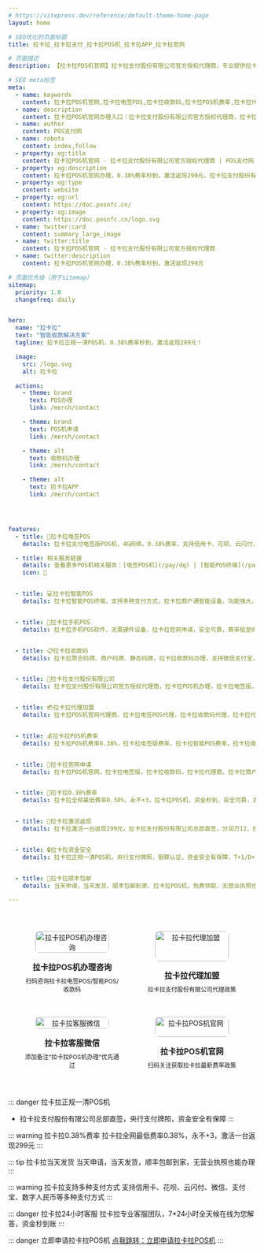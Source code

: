 ```yaml
---
# https://vitepress.dev/reference/default-theme-home-page
layout: home

# SEO优化的页面标题
title: 拉卡拉_拉卡拉支付_拉卡拉POS机_拉卡拉APP_拉卡拉官网

# 页面描述
description: 【拉卡拉POS机官网】拉卡拉支付股份有限公司官方授权代理商，专业提供拉卡拉电签POS、拉卡拉智能POS、拉卡拉收款码、拉卡拉商户通等移动收款设备办理服务，支持数字经营、聚合支付、收钱码等多元化支付解决方案，拉卡拉官网申请，银联正规认证，安全可靠

# SEO meta标签
meta:
  - name: keywords
    content: 拉卡拉POS机官网,拉卡拉电签POS,拉卡拉收款码,拉卡拉POS机费率,拉卡拉代理加盟,拉卡拉POS机怎么注销,拉卡拉商户通,拉卡拉官网申请,拉卡拉刷卡不到账,拉卡拉POS机办理,拉卡拉移动收款,拉卡拉码牌收款,拉卡拉0.38%费率,拉卡拉总部直签,拉卡拉激活返现,拉卡拉一清POS机,拉卡拉手机POS,拉卡拉智能终端,拉卡拉聚合支付,拉卡拉商户收款码,拉卡拉刷卡机办理,拉卡拉移动支付,拉卡拉银联认证
  - name: description
    content: 拉卡拉POS机官网办理入口：拉卡拉支付股份有限公司官方授权代理商，拉卡拉电签POS/拉卡拉智能POS/拉卡拉收款码随心选，0.38%费率永不+3，激活一台返299元，支持信用卡、微信、支付宝、数字人民币，个人/商户均可在线申请，拉卡拉官网申请，顺丰包邮当天发货！
  - name: author
    content: POS支付网
  - name: robots
    content: index,follow
  - property: og:title
    content: 拉卡拉POS机官网 - 拉卡拉支付股份有限公司官方授权代理商 | POS支付网
  - property: og:description
    content: 拉卡拉POS机官网办理，0.38%费率秒到，激活返现299元。拉卡拉支付股份有限公司官方授权，拉卡拉电签POS/拉卡拉智能POS/拉卡拉收款码随心选，支持信用卡、微信、支付宝、数字人民币
  - property: og:type
    content: website
  - property: og:url
    content: https://doc.posnfc.cn/
  - property: og:image
    content: https://doc.posnfc.cn/logo.svg
  - name: twitter:card
    content: summary_large_image
  - name: twitter:title
    content: 拉卡拉POS机官网 - 拉卡拉支付股份有限公司官方授权代理商
  - name: twitter:description
    content: 拉卡拉POS机官网办理，0.38%费率秒到，激活返现299元

# 页面优先级（用于sitemap）
sitemap:
  priority: 1.0
  changefreq: daily


hero:
  name: "拉卡拉"
  text: "智能收款解决方案"
  tagline: 拉卡拉正规一清POS机，0.38%费率秒到，激活返现299元！

  image:
    src: /logo.svg
    alt: 拉卡拉

  actions:
    - theme: brand
      text: POS办理
      link: /merch/contact

    - theme: brand
      text: POS机申请
      link: /merch/contact

    - theme: alt
      text: 收款码办理
      link: /merch/contact

    - theme: alt
      text: 拉卡拉APP
      link: /merch/contact




features:
  - title: 📱拉卡拉电签POS
    details: 拉卡拉支付电签版POS机，4G网络，0.38%费率，支持信用卡、花呗、云闪付，激活返现299元，个人/商户均可申请

  - title: 相关服务链接
    details: 查看更多POS机相关服务：[电签POS机](/pay/dq) | [智能POS终端](/pay/zn) | [乐刷POS机](/pay/ls) | [手机POS机](/pay/pos) | [POS机办理指南](/pay/bl) | [码牌台卡](/pay/cp) | [聚合收款](/pay/hy) | [官方网推荐](/pay/gw) | [小微商户收款](/pay/xw) | [聚合支付服务](/pay/index)
    icon: 🔗


  - title: 💻拉卡拉智能POS
    details: 拉卡拉智能POS终端，支持多种支付方式，拉卡拉商户通智能设备，功能强大，适合各类商户场景


  - title: 📱拉卡拉手机POS
    details: 拉卡拉手机POS软件，无需硬件设备，拉卡拉官网申请，安全可靠，费率低至0.38%，支持信用卡刷卡


  - title: 📋拉卡拉收款码
    details: 拉卡拉聚合码牌、商户码牌、静态码牌，拉卡拉收款码办理，支持微信支付宝，无营业执照也能申请


  - title: 🏦拉卡拉支付股份有限公司
    details: 拉卡拉支付股份有限公司官方授权代理商，拉卡拉POS机办理，拉卡拉电签版，拉卡拉智能POS，拉卡拉收款码，0.38%费率，总部直签，激活返现


  - title: 💳拉卡拉代理加盟
    details: 拉卡拉POS机官网代理商，拉卡拉电签POS代理，拉卡拉收款码代理，拉卡拉代理加盟政策，费率0.38%，拉卡拉官网申请


  - title: 💰拉卡拉POS机费率
    details: 拉卡拉POS机费率0.38%，拉卡拉电签版费率，拉卡拉智能POS费率，拉卡拉收款码费率，拉卡拉代理政策，费率低，激活返现


  - title: 📱拉卡拉官网申请
    details: 拉卡拉POS机官网，拉卡拉电签版，拉卡拉收款码，拉卡拉代理商，拉卡拉商户通下载，拉卡拉费率，激活返现政策


  - title: 💸拉卡拉0.38%费率
    details: 拉卡拉全网最低费率0.38%，永不+3，拉卡拉POS机，资金秒到，安全可靠，支持多种支付方式


  - title: 🎁拉卡拉激活返现
    details: 拉卡拉激活一台返现299元，拉卡拉支付股份有限公司总部直签，分润万12，拉卡拉代理政策优惠，支持个人/商户申请


  - title: 🔒拉卡拉资金安全
    details: 拉卡拉正规一清POS机，央行支付牌照，银联认证，资金安全有保障，T+1/D+1结算，24小时专业客服


  - title: 🚚拉卡拉顺丰包邮
    details: 当天申请，当天发货，顺丰包邮到家，拉卡拉POS机，免费领取，无营业执照也能办理

---
```


<div class="qrcode-container">  <div class="qrcode-card">
    <img src="/images/qq.png" alt="拉卡拉POS机办理咨询" class="qrcode-image">
    <div class="qrcode-content">
      <h3>拉卡拉POS机办理咨询</h3>
      <p>扫码咨询拉卡拉电签POS/智能POS/收款码</p>
    </div>
  </div>

  <div class="qrcode-card">
    <img src="/images/qqq.png" alt="拉卡拉代理加盟" class="qrcode-image">
    <div class="qrcode-content">
      <h3>拉卡拉代理加盟</h3>
      <p>拉卡拉支付股份有限公司代理政策</p>
    </div>
  </div>

  <div class="qrcode-card">
    <img src="/images/wx.png" alt="拉卡拉客服微信" class="qrcode-image">
    <div class="qrcode-content">
      <h3>拉卡拉客服微信</h3>
      <p>添加备注"拉卡拉POS机办理"优先通过</p>
    </div>
  </div>

  <div class="qrcode-card">
    <img src="/images/gzh.jpg" alt="拉卡拉POS机官网" class="qrcode-image">
    <div class="qrcode-content">
      <h3>拉卡拉POS机官网</h3>
      <p>扫码关注获取拉卡拉最新费率政策</p>
    </div>
  </div>
</div>

<style>
.qrcode-container {
  display: grid;
  grid-template-columns: repeat(auto-fit, minmax(250px, 1fr));
  gap: 24px;
  margin: 40px auto;
  max-width: 1400px;
  padding: 0 20px;
}

.qrcode-card {
  background: var(--vp-c-bg-soft);
  border-radius: 12px;
  padding: 24px;
  text-align: center;
  transition: all 0.3s ease;
  border: 1px solid var(--vp-c-divider);
  display: flex;
  flex-direction: column;
  align-items: center;
}

.qrcode-card:hover {
  transform: translateY(-5px);
  box-shadow: var(--vp-shadow-2);
  border-color: var(--vp-c-brand);
}

.qrcode-image {
  width: 100%;
  max-width: 200px;
  border-radius: 8px;
  margin-bottom: 16px;
}

.qrcode-content h3 {
  margin: 0;
  font-size: 18px;
  font-weight: 600;
  color: var(--vp-c-text-1);
}

.qrcode-content p {
  margin: 8px 0 0;
  font-size: 14px;
  color: var(--vp-c-text-2);
}

@media (max-width: 1024px) {
  .qrcode-container {
    grid-template-columns: repeat(2, 1fr);
    gap: 16px;
    padding: 0 16px;
  }

  .qrcode-card {
    padding: 16px;
  }

  .qrcode-image {
    max-width: 150px;
  }

  .qrcode-content h3 {
    font-size: 16px;
  }

  .qrcode-content p {
    font-size: 12px;
  }
}

@media (max-width: 768px) {
  .qrcode-container {
    gap: 12px;
    padding: 0 12px;
  }

  .qrcode-card {
    padding: 12px;
  }

  .qrcode-image {
    max-width: 120px;
  }
}
</style>


::: danger 拉卡拉正规一清POS机
- 拉卡拉支付股份有限公司总部直签，央行支付牌照，资金安全有保障
:::

::: warning 拉卡拉0.38%费率
拉卡拉全网最低费率0.38%，永不+3，激活一台返现299元
:::

::: tip 拉卡拉当天发货
当天申请，当天发货，顺丰包邮到家，无营业执照也能办理
:::

::: warning 拉卡拉支持多种支付方式
支持信用卡、花呗、云闪付、微信、支付宝、数字人民币等多种支付方式
:::

::: danger 拉卡拉24小时客服
拉卡拉专业客服团队，7*24小时全天候在线为您解答，资金秒到账
:::


::: danger 立即申请拉卡拉POS机
 [点我跳转：立即申请拉卡拉POS机](https://merch.PaYphp.cn)
 :::
